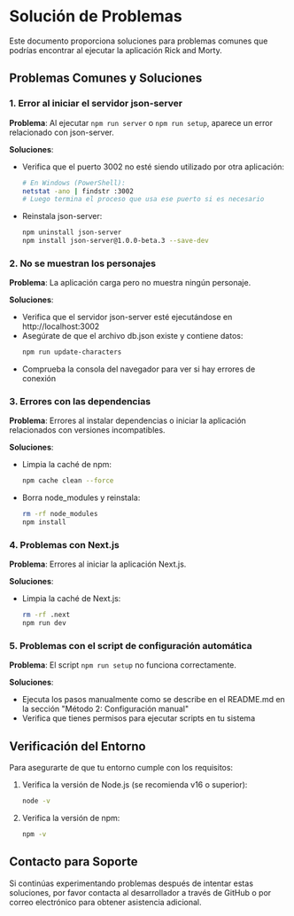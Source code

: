 # Solución de Problemas

Este documento proporciona soluciones para problemas comunes que podrías encontrar al ejecutar la aplicación Rick and Morty.

## Problemas Comunes y Soluciones

### 1. Error al iniciar el servidor json-server

**Problema**: Al ejecutar `npm run server` o `npm run setup`, aparece un error relacionado con json-server.

**Soluciones**:

- Verifica que el puerto 3002 no esté siendo utilizado por otra aplicación:
  ```bash
  # En Windows (PowerShell):
  netstat -ano | findstr :3002
  # Luego termina el proceso que usa ese puerto si es necesario
  ```

- Reinstala json-server:
  ```bash
  npm uninstall json-server
  npm install json-server@1.0.0-beta.3 --save-dev
  ```

### 2. No se muestran los personajes

**Problema**: La aplicación carga pero no muestra ningún personaje.

**Soluciones**:

- Verifica que el servidor json-server esté ejecutándose en http://localhost:3002
- Asegúrate de que el archivo db.json existe y contiene datos:
  ```bash
  npm run update-characters
  ```
- Comprueba la consola del navegador para ver si hay errores de conexión

### 3. Errores con las dependencias

**Problema**: Errores al instalar dependencias o iniciar la aplicación relacionados con versiones incompatibles.

**Soluciones**:

- Limpia la caché de npm:
  ```bash
  npm cache clean --force
  ```
- Borra node_modules y reinstala:
  ```bash
  rm -rf node_modules
  npm install
  ```

### 4. Problemas con Next.js

**Problema**: Errores al iniciar la aplicación Next.js.

**Soluciones**:

- Limpia la caché de Next.js:
  ```bash
  rm -rf .next
  npm run dev
  ```

### 5. Problemas con el script de configuración automática

**Problema**: El script `npm run setup` no funciona correctamente.

**Soluciones**:

- Ejecuta los pasos manualmente como se describe en el README.md en la sección "Método 2: Configuración manual"
- Verifica que tienes permisos para ejecutar scripts en tu sistema

## Verificación del Entorno

Para asegurarte de que tu entorno cumple con los requisitos:

1. Verifica la versión de Node.js (se recomienda v16 o superior):
   ```bash
   node -v
   ```

2. Verifica la versión de npm:
   ```bash
   npm -v
   ```

## Contacto para Soporte

Si continúas experimentando problemas después de intentar estas soluciones, por favor contacta al desarrollador a través de GitHub o por correo electrónico para obtener asistencia adicional.